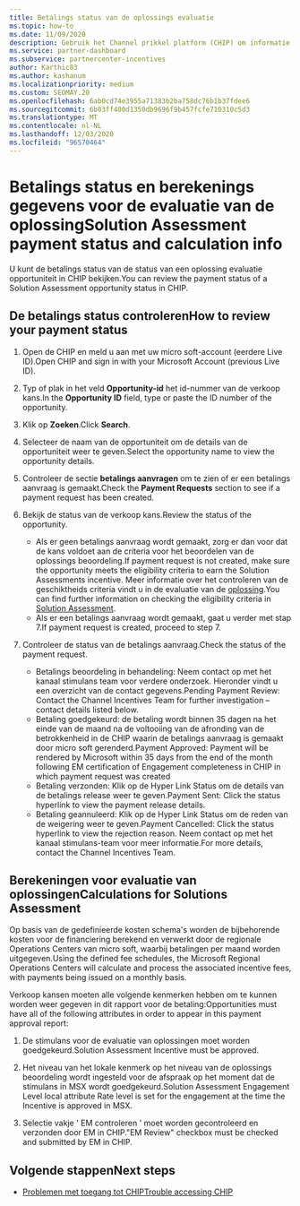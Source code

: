 ```yaml
---
title: Betalings status van de oplossings evaluatie
ms.topic: how-to
ms.date: 11/09/2020
description: Gebruik het Channel prikkel platform (CHIP) om informatie te vinden over de verkoop kansen van oplossingen, hun berekeningen en hun Betalings status.
ms.service: partner-dashboard
ms.subservice: partnercenter-incentives
author: Karthic83
ms.author: kashanum
ms.localizationpriority: medium
ms.custom: SEOMAY.20
ms.openlocfilehash: 6ab0cd74e3955a71383b2ba758dc76b1b37fdee6
ms.sourcegitcommit: 6b03ff400d1350db9696f9b457fcfe710310c5d3
ms.translationtype: MT
ms.contentlocale: nl-NL
ms.lasthandoff: 12/03/2020
ms.locfileid: "96570464"
---
```

# <a name="solution-assessment-payment-status-and-calculation-info"></a><span data-ttu-id="ac975-103">Betalings status en berekenings gegevens voor de evaluatie van de oplossing</span><span class="sxs-lookup"><span data-stu-id="ac975-103">Solution Assessment payment status and calculation info</span></span>

<span data-ttu-id="ac975-104">U kunt de betalings status van de status van een oplossing evaluatie opportuniteit in CHIP bekijken.</span><span class="sxs-lookup"><span data-stu-id="ac975-104">You can review the payment status of a Solution Assessment opportunity status in CHIP.</span></span>

## <a name="how-to-review-your-payment-status"></a><span data-ttu-id="ac975-105">De betalings status controleren</span><span class="sxs-lookup"><span data-stu-id="ac975-105">How to review your payment status</span></span>

1. <span data-ttu-id="ac975-106">Open de CHIP en meld u aan met uw micro soft-account (eerdere Live ID).</span><span class="sxs-lookup"><span data-stu-id="ac975-106">Open CHIP and sign in with your Microsoft Account (previous Live ID).</span></span>
2. <span data-ttu-id="ac975-107">Typ of plak in het veld **Opportunity-id** het id-nummer van de verkoop kans.</span><span class="sxs-lookup"><span data-stu-id="ac975-107">In the **Opportunity ID** field, type or paste the ID number of the opportunity.</span></span>
3. <span data-ttu-id="ac975-108">Klik op **Zoeken**.</span><span class="sxs-lookup"><span data-stu-id="ac975-108">Click **Search**.</span></span>
4. <span data-ttu-id="ac975-109">Selecteer de naam van de opportuniteit om de details van de opportuniteit weer te geven.</span><span class="sxs-lookup"><span data-stu-id="ac975-109">Select the opportunity name to view the opportunity details.</span></span>
5. <span data-ttu-id="ac975-110">Controleer de sectie **betalings aanvragen** om te zien of er een betalings aanvraag is gemaakt.</span><span class="sxs-lookup"><span data-stu-id="ac975-110">Check the **Payment Requests** section to see if a payment request has been created.</span></span>
6. <span data-ttu-id="ac975-111">Bekijk de status van de verkoop kans.</span><span class="sxs-lookup"><span data-stu-id="ac975-111">Review the status of the opportunity.</span></span>

    - <span data-ttu-id="ac975-112">Als er geen betalings aanvraag wordt gemaakt, zorg er dan voor dat de kans voldoet aan de criteria voor het beoordelen van de oplossings beoordeling.</span><span class="sxs-lookup"><span data-stu-id="ac975-112">If payment request is not created, make sure the opportunity meets the eligibility criteria to earn the Solution Assessments incentive.</span></span> <span data-ttu-id="ac975-113">Meer informatie over het controleren van de geschiktheids criteria vindt u in de evaluatie van de [oplossing](chip-solution-assessment.md).</span><span class="sxs-lookup"><span data-stu-id="ac975-113">You can find further information on checking the eligibility criteria in [Solution Assessment](chip-solution-assessment.md).</span></span>
    - <span data-ttu-id="ac975-114">Als er een betalings aanvraag wordt gemaakt, gaat u verder met stap 7.</span><span class="sxs-lookup"><span data-stu-id="ac975-114">If payment request is created, proceed to step 7.</span></span>
7. <span data-ttu-id="ac975-115">Controleer de status van de betalings aanvraag.</span><span class="sxs-lookup"><span data-stu-id="ac975-115">Check the status of the payment request.</span></span>

    - <span data-ttu-id="ac975-116">Betalings beoordeling in behandeling: Neem contact op met het kanaal stimulans team voor verdere onderzoek. Hieronder vindt u een overzicht van de contact gegevens.</span><span class="sxs-lookup"><span data-stu-id="ac975-116">Pending Payment Review: Contact the Channel Incentives Team for further investigation – contact details listed below.</span></span>
    - <span data-ttu-id="ac975-117">Betaling goedgekeurd: de betaling wordt binnen 35 dagen na het einde van de maand na de voltooiing van de afronding van de betrokkenheid in de CHIP waarin de betalings aanvraag is gemaakt door micro soft gerenderd.</span><span class="sxs-lookup"><span data-stu-id="ac975-117">Payment Approved: Payment will be rendered by Microsoft within 35 days from the end of the month following EM certification of Engagement completeness in CHIP in which payment request was created</span></span>
    -  <span data-ttu-id="ac975-118">Betaling verzonden: Klik op de Hyper Link Status om de details van de betalings release weer te geven.</span><span class="sxs-lookup"><span data-stu-id="ac975-118">Payment Sent: Click the status hyperlink to view the payment release details.</span></span>
    - <span data-ttu-id="ac975-119">Betaling geannuleerd: Klik op de Hyper Link Status om de reden van de weigering weer te geven.</span><span class="sxs-lookup"><span data-stu-id="ac975-119">Payment Cancelled: Click the status hyperlink to view the rejection reason.</span></span> <span data-ttu-id="ac975-120">Neem contact op met het kanaal stimulans-team voor meer informatie.</span><span class="sxs-lookup"><span data-stu-id="ac975-120">For more details, contact the Channel Incentives Team.</span></span>

## <a name="calculations-for-solutions-assessment"></a><span data-ttu-id="ac975-121">Berekeningen voor evaluatie van oplossingen</span><span class="sxs-lookup"><span data-stu-id="ac975-121">Calculations for Solutions Assessment</span></span>

<span data-ttu-id="ac975-122">Op basis van de gedefinieerde kosten schema's worden de bijbehorende kosten voor de financiering berekend en verwerkt door de regionale Operations Centers van micro soft, waarbij betalingen per maand worden uitgegeven.</span><span class="sxs-lookup"><span data-stu-id="ac975-122">Using the defined fee schedules, the Microsoft Regional Operations Centers will calculate and process the associated incentive fees, with payments being issued on a monthly basis.</span></span>

<span data-ttu-id="ac975-123">Verkoop kansen moeten alle volgende kenmerken hebben om te kunnen worden weer gegeven in dit rapport voor de betaling:</span><span class="sxs-lookup"><span data-stu-id="ac975-123">Opportunities must have all of the following attributes in order to appear in this payment approval report:</span></span>

1. <span data-ttu-id="ac975-124">De stimulans voor de evaluatie van oplossingen moet worden goedgekeurd.</span><span class="sxs-lookup"><span data-stu-id="ac975-124">Solution Assessment Incentive must be approved.</span></span>

1. <span data-ttu-id="ac975-125">Het niveau van het lokale kenmerk op het niveau van de oplossings beoordeling wordt ingesteld voor de afspraak op het moment dat de stimulans in MSX wordt goedgekeurd.</span><span class="sxs-lookup"><span data-stu-id="ac975-125">Solution Assessment Engagement Level local attribute Rate level is set for the engagement at the time the Incentive is approved in MSX.</span></span>
 
1. <span data-ttu-id="ac975-126">Selectie vakje ' EM controleren ' moet worden gecontroleerd en verzonden door EM in CHIP.</span><span class="sxs-lookup"><span data-stu-id="ac975-126">"EM Review" checkbox must be checked and submitted by EM in CHIP.</span></span>

## <a name="next-steps"></a><span data-ttu-id="ac975-127">Volgende stappen</span><span class="sxs-lookup"><span data-stu-id="ac975-127">Next steps</span></span>

- [<span data-ttu-id="ac975-128">Problemen met toegang tot CHIP</span><span class="sxs-lookup"><span data-stu-id="ac975-128">Trouble accessing CHIP</span></span>](chip-access-trouble.md) 
